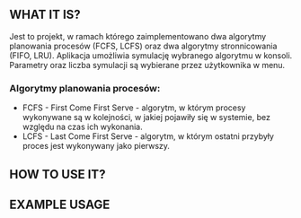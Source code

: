 ## WHAT IT IS?
Jest to projekt, w ramach którego zaimplementowano dwa algorytmy planowania procesów (FCFS, LCFS) oraz dwa algorytmy stronnicowania (FIFO, LRU). Aplikacja umożliwia symulację wybranego algorytmu w konsoli. Parametry oraz liczba symulacji są wybierane przez użytkownika w menu.
### Algorytmy planowania procesów:
* FCFS - First Come First Serve - algorytm, w którym procesy wykonywane są w kolejności, w jakiej pojawiły się w systemie, bez względu na czas ich wykonania.  
* LCFS - Last Come First Serve - algorytm, w którym ostatni przybyły proces jest wykonywany jako pierwszy. 




## HOW TO USE IT? 



## EXAMPLE USAGE
